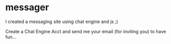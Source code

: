 # messager
I created a messaging site using chat engine and js ;)

Create a Chat Engine Acct and send me your email (for inviting you) to have fun...
